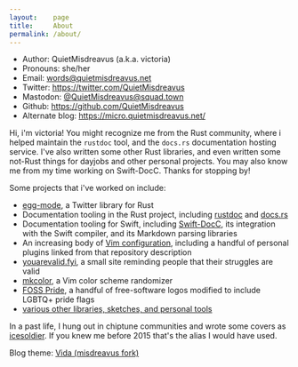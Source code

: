 ```yaml
---
layout:    page
title:     About
permalink: /about/
---
```

- Author:  QuietMisdreavus (a.k.a. victoria)
- Pronouns: she/her
- Email:   words@quietmisdreavus.net
- Twitter: <https://twitter.com/QuietMisdreavus>
- Mastodon: <a rel="me" href="https://squad.town/@QuietMisdreavus">@QuietMisdreavus@squad.town</a>
- Github:  <https://github.com/QuietMisdreavus>
- Alternate blog: <https://micro.quietmisdreavus.net/>

Hi, i'm victoria! You might recognize me from the Rust community, where i helped maintain the
`rustdoc` tool, and the `docs.rs` documentation hosting service. I've also written some other Rust
libraries, and even written some not-Rust things for dayjobs and other personal projects. You may
also know me from my time working on Swift-DocC. Thanks for stopping by!

Some projects that i've worked on include:

- [egg-mode][], a Twitter library for Rust
- Documentation tooling in the Rust project, including [rustdoc][] and [docs.rs][]
- Documentation tooling for Swift, including [Swift-DocC][], its integration with the Swift
  compiler, and its Markdown parsing libraries
- An increasing body of [Vim configuration][], including a handful of personal plugins linked from
  that repository description
- [youarevalid.fyi][], a small site reminding people that their struggles are valid
- [mkcolor][], a Vim color scheme randomizer
- [FOSS Pride][], a handful of free-software logos modified to include LGBTQ+ pride flags
- [various other libraries, sketches, and personal tools][repo-list]

[Swift-DocC]: https://github.com/apple/swift-docc
[egg-mode]: https://github.com/egg-mode-rs/egg-mode
[rustdoc]: https://rustc-dev-guide.rust-lang.org/rustdoc.html
[docs.rs]: https://docs.rs
[Vim configuration]: https://github.com/quietmisdreavus/vimfiles
[youarevalid.fyi]: https://youarevalid.fyi
[mkcolor]: https://quietmisdreavus.github.io/mkcolor/
[FOSS Pride]: https://fosspride.org
[repo-list]: https://github.com/QuietMisdreavus?tab=repositories

In a past life, I hung out in chiptune communities and wrote some covers as [icesoldier][].
If you knew me before 2015 that's the alias I would have used.

[icesoldier]: http://icesoldier.me

Blog theme: [Vida (misdreavus fork)][vida]

[vida]: https://github.com/QuietMisdreavus/vida
